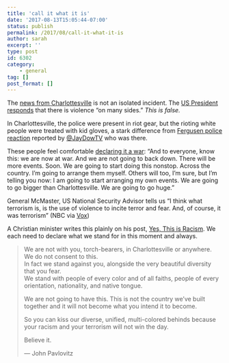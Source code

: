 ```yaml
---
title: 'call it what it is'
date: '2017-08-13T15:05:44-07:00'
status: publish
permalink: /2017/08/call-it-what-it-is
author: sarah
excerpt: ''
type: post
id: 6302
category:
    - general
tag: []
post_format: []
---
```

The [news from Charlottesville](http://www.cnn.com/2017/08/13/us/charlottesville-white-nationalist-rally-car-crash/index.html) is not an isolated incident. The [US President responds](http://www.cnn.com/2017/08/12/politics/trump-charlottesville-statement/index.html) that there is violence “on many sides.” *This is false.*

In Charlottesville, the police were present in riot gear, but the rioting white people were treated with kid gloves, a stark difference from [Fergusen police reaction](https://twitter.com/JayDowTV/status/896813698047758336) reported by [@JayDowTV](https://twitter.com/JayDowTV) who was there.

These people feel comfortable [declaring it a war](https://www.dailystormer.com/unitetheright-charlottesville-live-updates/): “And to everyone, know this: we are now at war. And we are not going to back down. There will be more events. Soon. We are going to start doing this nonstop. Across the country. I’m going to arrange them myself. Others will too, I’m sure, but I’m telling you now: I am going to start arranging my own events. We are going to go bigger than Charlottesville. We are going to go huge.”

General McMaster, US National Security Advisor tells us “I think what terrorism is, is the use of violence to incite terror and fear. And, of course, it was terrorism” (NBC via [Vox](https://www.vox.com/2017/8/13/16140490/terrorism-chuck-todd-mcmaster-charlottesville-racism-violence))

A Christian minister writes this plainly on his post, [Yes, This is Racism](http://johnpavlovitz.com/2017/08/12/yes-this-is-racism/). We each need to declare what we stand for in this moment and always.

> We are not with you, torch-bearers, in Charlottesville or anywhere.  
> We do not consent to this.  
> In fact we stand against you, alongside the very beautiful diversity that you fear.  
> We stand with people of every color and of all faiths, people of every orientation, nationality, and native tongue.
> 
> We are not going to have this. This is not the country we’ve built together and it will not become what you intend it to become.
> 
> So you can kiss our diverse, unified, multi-colored behinds because your racism and your terrorism will not win the day.
> 
> Believe it.
> 
> — John Pavlovitz